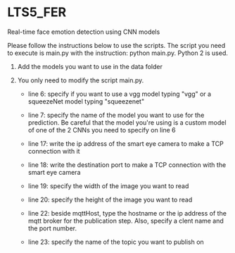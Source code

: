 # LTS5_FER
Real-time face emotion detection using CNN models

Please follow the instructions below to use the scripts. The script you need to execute is main.py with the instruction: python main.py. Python 2 is used.

1) Add the models you want to use in the data folder

2) You only need to modify the script main.py. 

	-	line 6: specify if you want to use a vgg model typing "vgg" or a squeezeNet model typing "squeezenet"

	-	line 7: specify the name of the model you want to use for the prediction. Be careful that the model you're using is a custom model of one of the 2 CNNs you need to specify on line 6

	-	line 17: write the ip address of the smart eye camera to make a TCP connection with it

	-	line 18: write the destination port to make a TCP connection with the smart eye camera

	-	line 19: specify the width of the image you want to read

	-	line 20: specify the height of the image you want to read

	-	line 22: beside mqttHost, type the hostname or the ip address of the mqtt broker for the publication step. Also, specify a clent name and the port number.

	-	line 23: specify the name of the topic you want to publish on
